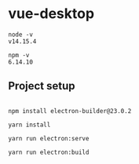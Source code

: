 # vue-desktop

```
node -v
v14.15.4

npm -v
6.14.10
```

## Project setup
```

npm install electron-builder@23.0.2

yarn install

yarn run electron:serve

yarn run electron:build
```
